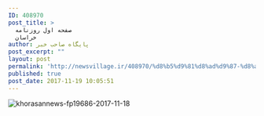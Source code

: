```yaml
---
ID: 408970
post_title: >
  صفحه اول روزنامه
  خراسان
author: پایگاه صاحب خبر
post_excerpt: ""
layout: post
permalink: 'http://newsvillage.ir/408970/%d8%b5%d9%81%d8%ad%d9%87-%d8%a7%d9%88%d9%84-%d8%b1%d9%88%d8%b2%d9%86%d8%a7%d9%85%d9%87-%d8%ae%d8%b1%d8%a7%d8%b3%d8%a7%d9%86-2/'
published: true
post_date: 2017-11-19 10:05:51
---
```

<img src="http://sahebkhabar.ir/download?f=2017/11/18/4/631212.jpg" alt="khorasannews-fp19686-2017-11-18">